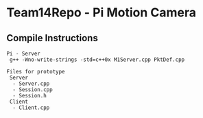 # Team14Repo - Pi Motion Camera

## Compile Instructions
```
Pi - Server
 g++ -Wno-write-strings -std=c++0x M1Server.cpp PktDef.cpp
```

```
Files for prototype
 Server
  - Server.cpp
  - Session.cpp
  - Session.h
 Client
  - Client.cpp
```
